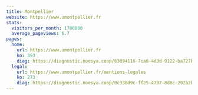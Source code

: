 ```yaml
---
title: Montpellier
website: https://www.umontpellier.fr
stats:
  visitors_per_month: 1700000
  average_pageviews: 6.7
pages:
  home: 
    url: https://www.umontpellier.fr
    ko: 393
    diag: https://diagnostic.noesya.coop/63094116-7ca6-4d3d-9122-ba727bf95dad
  legal: 
    url: https://www.umontpellier.fr/mentions-legales
    ko: 273
    diag: https://diagnostic.noesya.coop/0c338d9c-ff25-4707-8d8c-292a2bddc7d0
---
```

